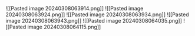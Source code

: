 ![[Pasted image 20240308063914.png]]
![[Pasted image 20240308063924.png]]
![[Pasted image 20240308063934.png]]
![[Pasted image 20240308063943.png]]
![[Pasted image 20240308064035.png]]
![[Pasted image 20240308064115.png]]
